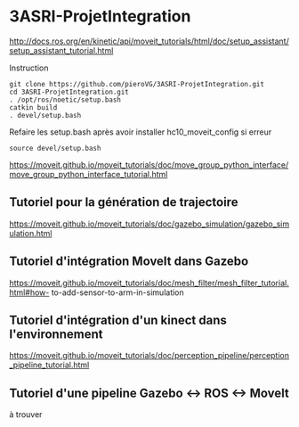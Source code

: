 # 3ASRI-ProjetIntegration
http://docs.ros.org/en/kinetic/api/moveit_tutorials/html/doc/setup_assistant/setup_assistant_tutorial.html

Instruction
```
git clone https://github.com/pieroVG/3ASRI-ProjetIntegration.git
cd 3ASRI-ProjetIntegration.git
. /opt/ros/noetic/setup.bash
catkin build
. devel/setup.bash
```

Refaire les setup.bash après avoir installer hc10_moveit_config si erreur
```
source devel/setup.bash
```


https://moveit.github.io/moveit_tutorials/doc/move_group_python_interface/move_group_python_interface_tutorial.html


## Tutoriel pour la génération de trajectoire
https://moveit.github.io/moveit_tutorials/doc/gazebo_simulation/gazebo_simulation.html

## Tutoriel d'intégration MoveIt dans Gazebo
https://moveit.github.io/moveit_tutorials/doc/mesh_filter/mesh_filter_tutorial.html#how-
to-add-sensor-to-arm-in-simulation

## Tutoriel d'intégration d'un kinect dans l'environnement
https://moveit.github.io/moveit_tutorials/doc/perception_pipeline/perception_pipeline_tutorial.html

## Tutoriel d'une pipeline Gazebo <-> ROS <-> MoveIt
à trouver




